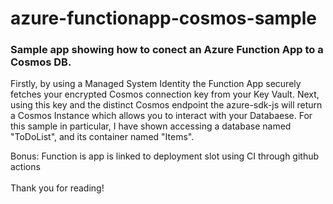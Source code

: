 <h1>azure-functionapp-cosmos-sample</h1>

<h3>Sample app showing how to conect an Azure Function App to a Cosmos DB.</h3>

Firstly, by using a Managed System Identity the Function App securely fetches your encrypted Cosmos connection key from your Key Vault. 
Next, using this key and the distinct Cosmos endpoint the azure-sdk-js will return a Cosmos Instance which allows you to interact with your Databaese.
For this sample in particular, I have shown accessing a database named "ToDoList", and its container named "Items".

Bonus: Function is app is linked to deployment slot using CI through github actions
<br></br>
Thank you for reading!


